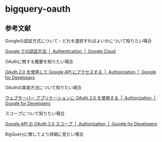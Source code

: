 # bigquery-oauth


## 参考文献

Googleの認証方式について・どれを選択すればよいかについて知りたい場合

[Google での認証方法  |  Authentication  |  Google Cloud](https://cloud.google.com/docs/authentication?hl=ja&_gl=1*oin9i2*_ga*MTMzNjEzNTcwMi4xNzE4MjcwOTQw*_ga_WH2QY8WWF5*MTcxODI3MDk0MC4xLjEuMTcxODI3MTI4NC4xNS4wLjA.&_ga=2.12561652.-1336135702.1718270940)

OAuthに関する概要を知りたい場合

[OAuth 2.0 を使用して Google API にアクセスする  |  Authorization  |  Google for Developers](https://developers.google.com/identity/protocols/oauth2?hl=ja)

OAuthの実装方法について知りたい場合

[ウェブサーバー アプリケーションに OAuth 2.0 を使用する  |  Authorization  |  Google for Developers](https://developers.google.com/identity/protocols/oauth2/web-server?hl=ja#python_1)

スコープについて知りたい場合

[Google API の OAuth 2.0 スコープ  |  Authorization  |  Google for Developers](https://developers.google.com/identity/protocols/oauth2/scopes?hl=ja)

BigQueryに関してより詳細に見たい場合